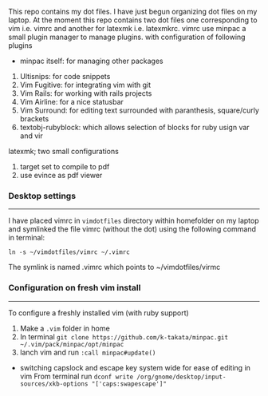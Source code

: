 This repo contains my dot files. I have just begun organizing
dot files on my laptop. At the moment this repo contains two
dot files one corresponding to vim i.e. vimrc and another
for latexmk i.e. latexmkrc.
vimrc use minpac a small plugin manager to manage plugins.
with configuration of following plugins 

* minpac itself: for managing other packages

1. Ultisnips: for code snippets
2. Vim Fugitive: for integrating vim with git
3. Vim Rails: for working with rails projects
4. Vim Airline: for a nice statusbar 
5. Vim Surround: for editing text surrounded with paranthesis, square/curly brackets
6. textobj-rubyblock: which allows selection of blocks for ruby usign var and vir 

latexmk; two small configurations
1. target set to compile to pdf
2. use evince as pdf viewer 

### Desktop settings
---
I have placed vimrc in `vimdotfiles` directory within homefolder
on my laptop and symlinked the file vimrc (without the dot) using 
the following command in terminal:

```console
ln -s ~/vimdotfiles/vimrc ~/.vimrc
```

The symlink is named .vimrc which points to ~/vimdotfiles/virmc

### Configuration on fresh vim install
---
To configure a freshly installed vim (with ruby support) 

1. Make a `.vim` folder in home  
2. In terminal `git clone https://github.com/k-takata/minpac.git ~/.vim/pack/minpac/opt/minpac`  
3. lanch vim and run `:call minpac#update()`   

* switching capslock and escape key system wide for ease of editing in vim
From terminal run `dconf write /org/gnome/desktop/input-sources/xkb-options "['caps:swapescape']"`

